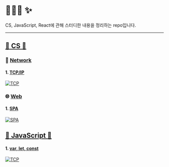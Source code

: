 # 👩🏻‍💻 ✨
CS, JavaScript, React에 관해 스터디한 내용을 정리하는 repo입니다.

<hr/>

## [💜 CS 💜](https://github.com/cs-interview-study/perfume/blob/main/CS/)

### 📢 [Network](https://github.com/cs-interview-study/perfume/blob/main/CS/Network/)

#### 1. [TCP/IP](https://github.com/cs-interview-study/perfume/blob/main/CS/Network/TCP_IP.md)

<a href="https://velog.io/@perfumellim/"> 
    <img alt="TCP" src="https://i.ibb.co/Fg34rsP/tcp-001.jpg" href="https://velog.io/@perfumellim/" 
    />
  </a>

### 🌐 [Web](https://github.com/cs-interview-study/perfume/blob/main/CS/Web/)

#### 1. [SPA](https://github.com/cs-interview-study/perfume/blob/main/CS/Web/SPA.md)

<a href = "https://velog.io/@perfumellim/TIL-SPA%EC%9D%98-%EC%9E%A5%EB%8B%A8%EC%A0%90%EA%B3%BC-%EB%8B%A8%EC%A0%90%EC%9D%84-%EB%B3%B4%EC%99%84%ED%95%A0-%EC%88%98-%EC%9E%88%EB%8A%94-%EB%B0%A9%EB%B2%95">
    <img alt="SPA" src="https://media.vlpt.us/images/perfumellim/post/3d3dd1cc-4199-4696-9008-3dc4de4e811f/spa-001.jpg" href="https://velog.io/@perfumellim/TIL-SPA%EC%9D%98-%EC%9E%A5%EB%8B%A8%EC%A0%90%EA%B3%BC-%EB%8B%A8%EC%A0%90%EC%9D%84-%EB%B3%B4%EC%99%84%ED%95%A0-%EC%88%98-%EC%9E%88%EB%8A%94-%EB%B0%A9%EB%B2%95" 
    />
  </a>


## [💛 JavaScript 💛](https://github.com/cs-interview-study/perfume/blob/main/JavaScript/)

#### 1. [var, let, const](https://github.com/cs-interview-study/perfume/blob/main/JavaScript/var_let_const.md)

<a href = "https://velog.io/@perfumellim/TIL">
    <img alt="TCP" src="https://media.vlpt.us/images/perfumellim/post/71edf54d-b65a-4965-9b5e-45f252a6f828/var-001.jpg" href="https://velog.io/@perfumellim/TIL" 
    />
  </a>
